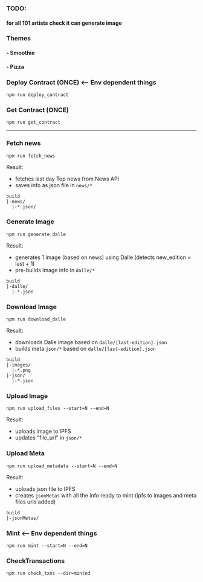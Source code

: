 ### TODO: 
#### for all 101 artists check it can generate image

### Themes
#### - Smoothie
#### - Pizza


### Deploy Contract (ONCE) <-- Env dependent things
`npm run deploy_contract`

### Get Contract (ONCE)
`npm run get_contract`

___

### Fetch news
`npm run fetch_news`

Result:
- fetches last day Top news from News API
- saves info as json file in `news/*`

```
build
|-news/
  |-*.json/
```


### Generate Image
`npm run generate_dalle`

Result:
- generates 1 image (based on news) using Dalle (detects new_edition = last + 1)
- pre-builds image info in `dalle/*`

```
build
|-dalle/
  |-*.json
```

### Download Image

`npm run download_dalle`

Result:
- downloads Dalle image based on `dalle/[last-edition].json` 
- builds meta `json/*` based on `dalle/[last-edition].json`

```
build
|-images/
  |-*.png
|-json/
  |-*.json
```

### Upload Image

`npm run upload_files --start=N --end=N`

Result:
- uploads image to IPFS
- updates "file_url" in `json/*` 

### Upload Meta

`npm run upload_metadata --start=N --end=N`

Result:
- uploads json file to IPFS
- creates `jsonMetas` with all the info ready to mint (ipfs to images and meta files urls added)
```
build
|-jsonMetas/
```

### Mint  <-- Env dependent things
`npm run mint --start=N --end=N`

### CheckTransactions
`npm run check_txns --dir=minted`
